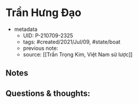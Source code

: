 # Trần Hưng Đạo

- metadata
	- UID: P-210709-2325
	- tags: #created/2021/Jul/09, #state/boat 
	- previous note: 
	- source: [[Trần Trọng Kim, Việt Nam sử lược]]

## Notes

## Questions & thoughts:

